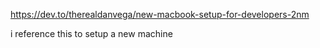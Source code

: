 https://dev.to/therealdanvega/new-macbook-setup-for-developers-2nm

i reference this to setup a new machine
